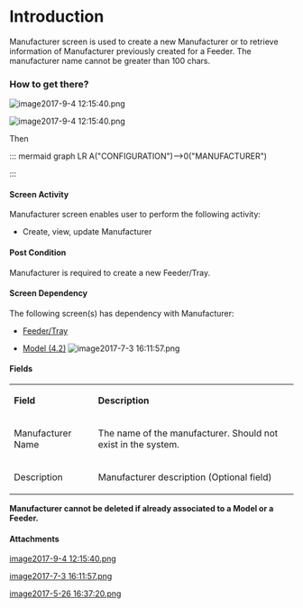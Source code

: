 # Introduction

Manufacturer screen is used to create a new Manufacturer or to retrieve information of Manufacturer previously created for a Feeder. The manufacturer name cannot be greater than 100 chars.



### How to get there?



![image2017-9-4 12:15:40.png](/.attachments/29919231.png)


![image2017-9-4 12:15:40.png](https://outlook.office.com/owa/service.svc/s/GetFileAttachment?id=AAMkADExMjFjZTNkLWZiOGUtNGFlYS05NWU0LWU5M2FhYjBmYTUyYgBGAAAAAAAiGz%2BeOmYgRrb1RTb9VVmcBwCIN5DvWZyASqruYNutWaD%2FAAAAAAEJAACIN5DvWZyASqruYNutWaD%2FAAD6yzO%2BAAABEgAQAFBq4B1oX0BJnF%2FpXm2fZLk%3D&X-OWA-CANARY=GVCsri09DkimSx2oMiHPOyA48mlE5dQYRyycHtBABOzROY6d0LF43MDcXfDRVTWnHWsDDmKDnwo.&isImagePreview=True)



Then

::: mermaid
graph LR
A("CONFIGURATION")-->0("MANUFACTURER")

:::


#### Screen Activity


Manufacturer screen enables user to perform the following activity:

- Create, view, update Manufacturer



#### Post Condition


Manufacturer is required to create a new Feeder/Tray.


#### Screen Dependency


The following screen(s) has dependency with Manufacturer:

- [Feeder/Tray](/iFactory-JGP-MES/iFactory-JGP-MES-Home/iFactory-JGP-MS/CONTENT/Part-Allocation/Feeder%2DTray.md)

- [Model (4.2)](/iFactory-JGP-MES/iFactory-JGP-MES-Home/iFactory-JGP-MS/CONTENT/Part-Allocation/Model-(4.2).md)
![image2017-7-3 16:11:57.png](/.attachments/29919232.png)




#### Fields



<table class="confluenceTable"><tbody><tr><td class="highlight confluenceTd"><p><strong>Field</strong></p></td><td class="highlight confluenceTd"><p><strong>Description</strong></p></td></tr><tr><td class="confluenceTd"><p>Manufacturer Name</p></td><td class="confluenceTd"><p>The name of the manufacturer. Should not exist in the system.</p></td></tr><tr><td class="confluenceTd"><p>Description</p></td><td class="confluenceTd"><p>Manufacturer description (Optional field)</p></td></tr></tbody></table>

**Manufacturer cannot be deleted if already associated to a Model or a Feeder.** 





#### Attachments

[image2017-9-4 12:15:40.png](/.attachments/29919231.png)
[image2017-7-3 16:11:57.png](/.attachments/29919232.png)
[image2017-5-26 16:37:20.png](/.attachments/29919233.png)
